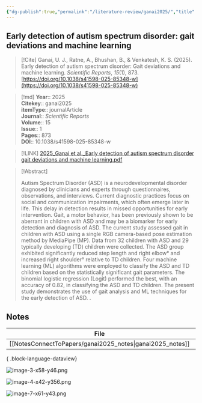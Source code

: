 ```yaml
---
{"dg-publish":true,"permalink":"/literature-review/ganai2025/","title":"Early detection of autism spectrum disorder gait deviations and machine learning","tags":["Human","behaviour","Psychology","mediapipe"]}
---
```



## Early detection of autism spectrum disorder: gait deviations and machine learning

> [!Cite]
> Ganai, U. J., Ratne, A., Bhushan, B., & Venkatesh, K. S. (2025). Early detection of autism spectrum disorder: Gait deviations and machine learning. _Scientific Reports_, _15_(1), 873. [https://doi.org/10.1038/s41598-025-85348-w](https://doi.org/10.1038/s41598-025-85348-w)


>[!md]
> **Year**:: 2025   
> **Citekey**:: ganai2025  
> **itemType**:: journalArticle  
> **Journal**:: *Scientific Reports*  
> **Volume**:: 15  
> **Issue**:: 1   
> **Pages**:: 873  
> **DOI**:: 10.1038/s41598-025-85348-w    

> [!LINK] 
> [2025_Ganai et al._Early detection of autism spectrum disorder gait deviations and machine learning.pdf](zotero://select/library/items/7CUWRFVQ)

> [!Abstract]
>
> Autism Spectrum Disorder (ASD) is a neurodevelopmental disorder diagnosed by clinicians and experts through questionnaires, observations, and interviews. Current diagnostic practices focus on social and communication impairments, which often emerge later in life. This delay in detection results in missed opportunities for early intervention. Gait, a motor behavior, has been previously shown to be aberrant in children with ASD and may be a biomarker for early detection and diagnosis of ASD. The current study assessed gait in children with ASD using a single RGB camera-based pose estimation method by MediaPipe (MP). Data from 32 children with ASD and 29 typically developing (TD) children were collected. The ASD group exhibited significantly reduced step length and right elbow° and increased right shoulder° relative to TD children. Four machine learning (ML) algorithms were employed to classify the ASD and TD children based on the statistically significant gait parameters. The binomial logistic regression (Logit) performed the best, with an accuracy of 0.82, in classifying the ASD and TD children. The present study demonstrates the use of gait analysis and ML techniques for the early detection of ASD.
>.
> 
## Notes

| File                                                         | file.name       |
| ------------------------------------------------------------ | --------------- |
| [[NotesConnectToPapers/ganai2025_notes\|ganai2025_notes]] | ganai2025_notes |

{ .block-language-dataview}


![image-3-x58-y46.png](/img/user/Images/ganai2025/image-3-x58-y46.png)

![image-4-x42-y356.png](/img/user/Images/ganai2025/image-4-x42-y356.png)

![image-7-x61-y43.png](/img/user/Images/ganai2025/image-7-x61-y43.png)